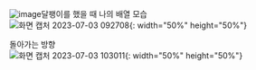 ![image](https://github.com/Mpicea/CSharpTest/assets/100979640/82df58fc-1ed6-4665-a2b8-42e2e965001a)달팽이를 했을 때 나의 배열 모습  
![화면 캡처 2023-07-03 092708](https://github.com/Mpicea/CSharpTest/assets/100979640/ea8a0107-7c8a-4a76-bba2-d2a12a958110){: width="50%" height="50%"}
  
돌아가는 방향  
![화면 캡처 2023-07-03 103011](https://github.com/Mpicea/CSharpTest/assets/100979640/4c8fa011-b64d-4f5b-84b2-2bca7f684a65){: width="50%" height="50%"}
